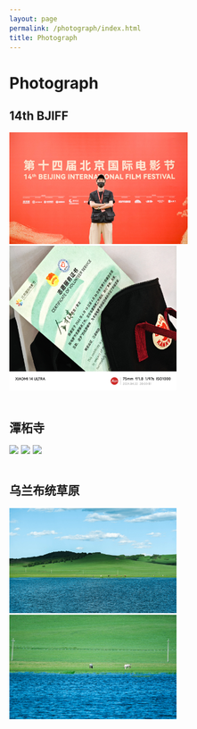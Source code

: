 ```yaml
---
layout: page
permalink: /photograph/index.html
title: Photograph
---
```


# Photograph

## 14th BJIFF

<div class="second">
<img src="/images/14thBJIFF/14thBJIFF_1.jpg" style="margin-right: 3px;width: 320px; height: auto;">
<img src="/images/14thBJIFF/14thBJIFF_2.jpg" style="width: 300px; height: auto;">
</div>

<br>

## 潭柘寺

<div class="third">
<img src="/images/tzs/tzs_1 (1).jpg" style="margin-right: 1px;width: 200px; height: auto;">
<img src="/images/tzs/tzs_1 (2).jpg" style="margin-right: 1px;width: 200px; height: auto;">
<img src="/images/tzs/tzs_1 (3).jpg">
</div>
<br>

## 乌兰布统草原

<div class="second">
<img src="/images/wlcb/wlcb_1.jpg" style="margin-right: 3px; width: 300px; height: auto;">
<img src="/images/wlcb/wlcb_2.jpg" style="width: 300px; height: auto;">
</div>

<br>